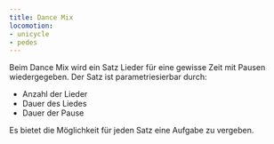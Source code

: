 ```yaml
---
title: Dance Mix
locomotion: 
- unicycle
- pedes
---
```


Beim Dance Mix wird ein Satz Lieder für eine gewisse Zeit mit
Pausen wiedergegeben. Der Satz ist parametriesierbar durch:

- Anzahl der Lieder
- Dauer des Liedes
- Dauer der Pause

Es bietet die Möglichkeit für jeden Satz eine Aufgabe zu vergeben.
